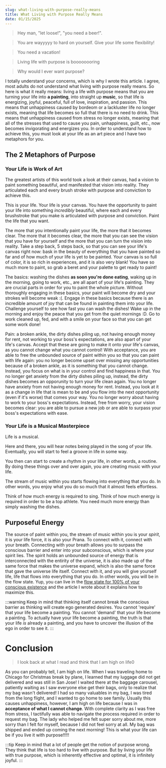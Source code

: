 ```yaml
---
slug: what-living-with-purpose-really-means
title: What Living with Purpose Really Means
date: 01/15/2025
---
```


> Hey man, "let loose!", "you need a beer!".

> You are wayyyyy to hard on yourself. Give your life some flexibility!

> You need a vacation!

> Living life with purpose is boooooooring

> Why would I ever want purpose?

I totally understand your concerns, which is why I wrote this article. I agree, most adults do not understand what living with purpose really means. So here is what it really means: living a life with purpose means that you are turning your life into **a painting**, into straight up **music**, so that life is energizing, joyful, peaceful, full of love, inspiration, and passion. This means that unhappiness caused by bordeom or a lackluster life no longer exists, meaning that life becomes so full that there is no need to drink. This means that unhappiness caused from stress no longer exists, meaning that all of the stresses that used to cause you pain, unhappiness, guilt, etc., now becomes invigorating and energizes you. In order to understand how to achieve this, you must look at your life as an art piece and I have two metaphors for you.

## The 2 Metaphors of Purpose

### Your Life is Work of Art

The greatest artists of this world took a look at their canvas, had a vision to paint something beautiful, and manifested that vision into reality. They articulated each and every brush stroke with purpose and conviction to achieve this.

This is your life. Your life is your canvas. You have the opportunity to paint your life into something _incredibly_ beautiful, where each and every brushstroke that you make is articulated with purpose and conviction. Paint the life that you want.

The more that you intentionally paint your life, the more that it becomes clear. The more that it becomes clear, the more that you can see the vision that you have for yourself and the more that you can turn the vision into reality. Take a step back, 5 steps back, so that you can see your life's canvas right now: bask in the beauty of everything that you have painted so far and of how much of your life is yet to be painted. Your canvas is so full of color, it is so rich in experiences, and it is also very blank! You have so much more to paint, so grab a beret and your palette to get ready to paint!

The basics: washing the dishes **as soon you're done eating**, waking up in the morning, going to work, etc., are all apart of your life's painting. They are crucial parts in order for you to paint the whole picture. Without thoroughly engaging in these basics, your paint will become dry and your strokes will become weak :(. Engage in these basics because there is an incredible amount of joy that can be found in painting them into your life. Challenge yourself to see how fast you can wash the dishes! Wake up in the morning and enjoy the peace that you get from the quiet mornings :D. Go to work cleaned up, fed, and with a smile on your face so that you can get some work done!

Pain: a broken ankle, the dirty dishes piling up, not having enough money for rent, not working to your boss's expectations, are also apart of your life's canvas. Accept that these are going to make it onto your life's canvas, as you cannot change what you cannot control! With acceptance, you are able to free the unbounded source of paint within you so that you can paint with life again: you no longer become upset over missing any opportunities because of a broken ankle, as it is something that you cannot change. Instead, you focus on what is in your control and find happiness in that. You no longer get anxiety from the dirty dishes piling up, instead, the dirty dishes becomes an opporunity to turn your life clean again. You no longer have anxiety from not having enough money for rent. Instead, you look at it as a change in life that is mean to be and you flow into the next opportunity (even if it's worse) that comes your way. You no longer worry about having to work to your boss's expectations. Instead, free from worry, your vision becomes clear: you are able to pursue a new job or are able to surpass your boss's expectations with ease.

### Your Life is a Musical Masterpiece

Life is a musical.

Here and there, you will hear notes being played in the song of your life. Eventually, you will start to feel a groove in life in some way.

You then can start to create a rhythm in your life, in other words, a routine. By doing these things over and over again, you are creating music with your life.

The stream of music within you starts flowing into everything that you do. In other words, you enjoy what you do so much that it almost feels effortless.

Think of how much energy is required to sing. Think of how much energy is required in order to be a top athlete. You need much more energy than simply washing the dishes.

## Purposeful Energy

The source of paint within you, the stream of music within you is your _spirit_, it is your life force, it is also your Prana. To connect with it, connect with your breath. Connecting with your breath allows you to surpass the conscious barrier and enter into your subconscious, which is where your spirit lies. The spirit holds an unbounded source of energy that is interconnected with the entirity of the universe, it is also made up of the same force that makes the universe expand, which is also the same force that gave the universe life itself. Connect with it, and you will give yourself life, life that flows into everything that you do. In other words, you will be in the flow state. Yup, you can live in the [flow state for 100% of your conscious existence](./flow.md) and the article I wrote about it explains how to maximize this.

:::warning
Keep in mind that thinking itself cannot break the conscious barrier as thinking will create ego generated desires. You cannot 'require' that your life become a painting. You cannot 'demand' that your life become a painting. To actually have your life become a painting, the truth is that your life _is_ already a painting, and you have to uncover the illusion of the ego in order to see it.
:::

# Conclusion

> I look back at what I read and think that I am high on life0

As you can probably tell, I am high on life. When I was traveling home to Chicago for Christmas break by plane, I learned that my luggage did not get delivered and was still in San Jose! I waited there at the baggage carousel, patiently waiting as I saw everyone else get their bags, only to realize that my bag wasn't delivered! I had so many valuables in my bag, I was tired from the long flight, and I wanted to go home to see family. Usually this causes unhappiness, however, I am high on life because I was in **acceptance of what I cannot change**. With complete clarity as I was free from stress, I tactifully was able to navigate the process required in order to request my bag. The lady who helped me felt super sorry about me, more sorry than I felt for myself, because I did not feel sorry at all. My bag was shipped and ended up coming the next morning! This is what your life can be if you live it with purpose!!!!!

:::tip
Keep in mind that a lot of people get the notion of purpose wrong. They think that life is too hard to live with purpose. But by living your life with true purpose, which is inherently effective and optimal, it is infinitely joyful.
:::

